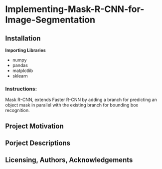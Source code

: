 # Implementing-Mask-R-CNN-for-Image-Segmentation


## Installation
**Importing Libraries**</br>
* numpy
* pandas
* matplotlib
* sklearn

### Instructions:
Mask R-CNN, extends Faster R-CNN by adding a branch for predicting an object mask in parallel with the existing branch for bounding box recognition. 
## Project Motivation

## Porject Descriptions 


## Licensing, Authors, Acknowledgements
